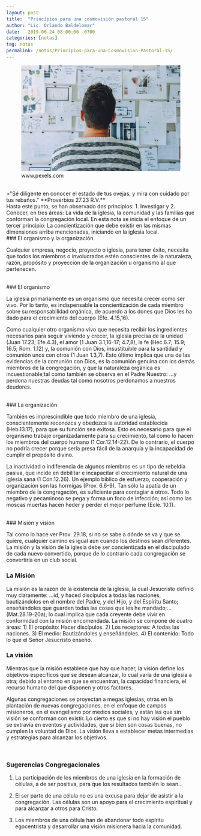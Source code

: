 ```yaml
---
layout: post
title:  "Principios para una cosmovisión pastoral 15"
author: "Lic. Orlando Baldelomar"
date:   2019-06-24 08:00:00 -0700
categories: [notas]
tag: notas
permalink: /notas/Principios-para-una-Cosmovision-Pastoral-15/
---
```

<figure>
<img src="/assets/img/cosmovision.jpeg" class="img-fluid" alt="Responsive image">
<figcaption>www.pexels.com</figcaption>
</figure>
<br>
>"Sé diligente en conocer el estado de tus ovejas, y mira con cuidado por tus rebaños."
**Proverbios 27.23 R.V.**

<br>
Hasta este punto, se han observado dos principios: 1. Investigar y 2. Conocer, en tres áreas: La vida de la iglesia, la comunidad y las familias que conforman la congregación local.  En esta nota se inicia el enfoque de un tercer principio: La concientización que debe existir en las mismas dimensiones arriba mencionadas, iniciando en la iglesia local.

<br>
### El organismo y la organización.

Cualquier empresa, negocio, proyecto o iglesia, para tener éxito, necesita que todos los miembros o involucrados estén conscientes de la naturaleza, razón, propósito y proyección de la organización u organismo al que pertenecen.

<br>
### El organismo

La iglesia primariamente es un organismo que necesita crecer como ser vivo. Por lo tanto, es indispensable la concientización de cada miembro sobre su responsabilidad orgánica, de acuerdo a los dones que Dios les ha dado para el crecimiento del cuerpo (Efe. 4.15,16).

Como cualquier otro organismo vivo que necesita recibir los ingredientes necesarios para seguir viviendo y crecer, la iglesia precisa de la unidad (Juan 17.23; Efe.4.3), el amor (1 Juan 3.1,16-17; 4.7,8), la fe (Hec.6.7; 15.9; 16.5; Rom. 1.12) y, la comunión con Dios, insustituible para la santidad y comunión unos con otros (1 Juan 1.3,7). Esto último implica que una de las evidencias de la comunión con Dios, es la comunión genuina con los demás miembros de la congregación, y que la naturaleza orgánica es incuestionable;tal como también se observa en el Padre Nuestro: …y perdona nuestras deudas tal como nosotros perdonamos a nuestros deudores.

<br>
### La organización

También es imprescindible que todo miembro de  una iglesia, conscientemente reconozca y obedezca la autoridad establecida (Heb.13.17), para que su función sea exitosa. Esto es necesario para que el organismo trabaje organizadamente para su crecimiento, tal como lo hacen los miembros del cuerpo humano (1 Cor.12.14-22). De lo contrario, el cuerpo no podría crecer porque sería presa fácil de la anarquía y la incapacidad de cumplir el propósito divino.

La inactividad o indiferencia de algunos miembros es un tipo de rebeldía pasiva, que incide en debilitar e incapacitar el crecimiento natural de una iglesia sana (1 Con.12.26). Un ejemplo bíblico de esfuerzo, cooperación y organización son las hormigas (Prov. 6.6-9). Tan sólo la apatía de un miembro de la congregación, es suficiente para contagiar a otros. Todo lo negativo y pecaminoso se pega y forma un foco de infección; así como las moscas muertas hacen heder y perder el mejor perfume (Ecle. 10.1).

<br>
### Misión y visión

Tal como lo hace ver Prov. 29.18, si no se sabe a dónde se va y que se quiere, cualquier camino es igual aún cuando los destinos sean diferentes. La misión y la visión de la iglesia debe ser concientizada en el discipulado de cada nuevo convertido, porque de lo contrario cada congregación se convertiría en un club social.
<br>

### La Misión

La misión es la razón de la existencia de la iglesia, la cual Jesucristo definió muy claramente: …id, y haced discípulos a todas las naciones, bautizándolos en el nombre del Padre, y del Hijo, y del Espíritu Santo; enseñándoles que guarden todas las cosas que les he mandado;… (Mat.28.19-20a); lo cual implica que cada creyente debe vivir en conformidad con la misión encomendada.
La misión se compone de cuatro áreas: 1) El propósito: Hacer discípulos. 2) Los receptores: A todas las naciones. 3) El medio: Bautizándoles y enseñándoles. 4)  El contenido: Todo lo que el Señor Jesucristo enseñó.
<br>


### La visión

Mientras que la misión establece que hay que hacer, la visión define los objetivos específicos que se desean alcanzar, lo cual varía de una iglesia a otra; debido al entorno en que se encuentran, la capacidad financiera, el recurso humano del que disponen y otros factores.

Algunas congregaciones se proyectan a megas iglesias, otras en la plantación de nuevas congregaciones, en el enfoque de campos misioneros, en el evangelismo por medios sociales, y están las que sin visión se conforman con existir. Lo cierto es que si no hay visión el pueblo se extravía en eventos y actividades, que si bien son cosas buenas, no cumplen la voluntad de Dios. La visión lleva a establecer metas intermedias y estrategias para alcanzar los objetivos.

<br>
<h3 class="text-center">Sugerencias Congregacionales</h3>

1. La participación de los miembros de una iglesia en la formación de células, a de ser positiva, para que los resultados también lo sean..


2. El ser parte de una célula no es una excusa para dejar de asistir a la congregación. Las células son un apoyo para el crecimiento espiritual y para alcanzar a otros para Cristo.


3. Los miembros de una célula han de abandonar todo espíritu egocentrista y desarrollar una visión misionera hacia la comunidad.


<br>

